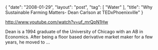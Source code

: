 {
   "date": "2008-01-29",
   "layout": "post",
   "tag": [
      "Water"
   ],
   "title": "Why Sustainable Farming Matters- Dean Carlson at TEDxPhoenixville"
}

http://www.youtube.com/watch?v=uf_mrQpN1Hw  

Dean is a 1994 graduate of the University of Chicago with an AB in Economics. After being a floor based derivative market maker for a few years, he moved to ...